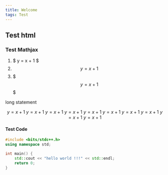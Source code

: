 ```yaml
---
title: Welcome
tags: Test
---
```


## Test html

<script src="https://gist.github.com/PaliLo815/b0532e77d798dad7c87428e04b54e7c4.js"></script>

### Test Mathjax

1. $ y = x + 1 $
2. $$ y = x + 1 $$
3. $$$ y = x + 1 $$$

long statement

$$
y = x + 1 \
y = x + 1 \
y = x + 1 \
y = x + 1 \
y = x + 1 \
y = x + 1 \
y = x + 1 \
y = x + 1 \
y = x + 1 \
y = x + 1 \
$$

#### Test Code

```cpp
#include <bits/stdc++.h>
using namespace std;

int main() {
    std::cout << "hello world !!!" << std::endl;
    return 0;
}
```
